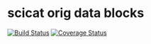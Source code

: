 # scicat orig data blocks

[![Build Status](https://travis-ci.org/garethcmurphy/scicatorigdatablocks.svg?branch=master)](https://travis-ci.org/garethcmurphy/scicatorigdatablocks)
[![Coverage Status](https://coveralls.io/repos/github/garethcmurphy/scicatorigdatablocks/badge.svg?branch=master)](https://coveralls.io/github/garethcmurphy/scicatorigdatablocks?branch=master)
